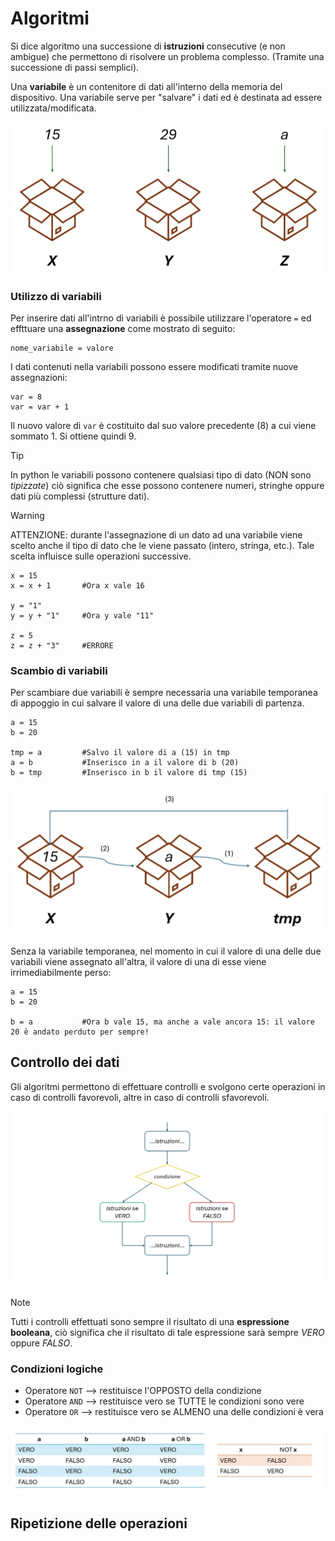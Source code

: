# Algoritmi

Si dice algoritmo una successione di **istruzioni** consecutive (e non ambigue) che permettono di risolvere un problema complesso. (Tramite una successione di passi semplici).

Una **variabile** è un contenitore di dati all'interno della memoria del dispositivo. Una variabile serve per "salvare" i dati ed è destinata ad essere utilizzata/modificata.

![variabili](./images/variabili.jpg)

### Utilizzo di variabili

Per inserire dati all'intrno di variabili è possibile utilizzare l'operatore `=` ed effttuare una **assegnazione** come mostrato di seguito:

```
nome_variabile = valore
```

I dati contenuti nella variabili possono essere modificati tramite nuove assegnazioni:

```
var = 8
var = var + 1
```

Il nuovo valore di `var` è costituito dal suo valore precedente (8) a cui viene sommato 1. Si ottiene quindi 9.

>[!TIP]
>In python le variabili possono contenere qualsiasi tipo di dato (NON sono *tipizzate*) ciò significa che esse possono contenere numeri, stringhe oppure dati più complessi (strutture dati).

>[!WARNING]
>ATTENZIONE: durante l'assegnazione di un dato ad una variabile viene scelto anche il tipo di dato che le viene passato (intero, stringa, etc.). Tale scelta influisce sulle operazioni successive.

```
x = 15
x = x + 1		#Ora x vale 16

y = "1"
y = y + "1"		#Ora y vale "11"

z = 5
z = z + "3"		#ERRORE
```

### Scambio di variabili

Per scambiare due variabili è sempre necessaria una variabile temporanea di appoggio in cui salvare il valore di una delle due variabili di partenza.

```
a = 15
b = 20

tmp = a 		#Salvo il valore di a (15) in tmp
a = b 			#Inserisco in a il valore di b (20)
b = tmp 		#Inserisco in b il valore di tmp (15)
```

![scambiovariabili](./images/scambiovar.jpg)

Senza la variabile temporanea, nel momento in cui il valore di una delle due variabili viene assegnato all'altra, il valore di una di esse viene irrimediabilmente perso:

```
a = 15
b = 20

b = a 			#Ora b vale 15, ma anche a vale ancora 15: il valore 20 è andato perduto per sempre!
```

## Controllo dei dati

Gli algoritmi permettono di effettuare controlli e svolgono certe operazioni in caso di controlli favorevoli, altre in caso di controlli sfavorevoli.

![if](./images/flowchart-if.jpg)

>[!NOTE]
>Tutti i controlli effettuati sono sempre il risultato di una **espressione booleana**, ciò significa che il risultato di tale espressione sarà sempre *VERO* oppure *FALSO*.

### Condizioni logiche

* Operatore `NOT` --> restituisce l'OPPOSTO della condizione
* Operatore `AND` --> restituisce vero se TUTTE le condizioni sono vere
* Operatore `OR` --> restituisce vero se ALMENO una delle condizioni è vera

![operatorilogici](./images/operatori-logici.jpg)

## Ripetizione delle operazioni